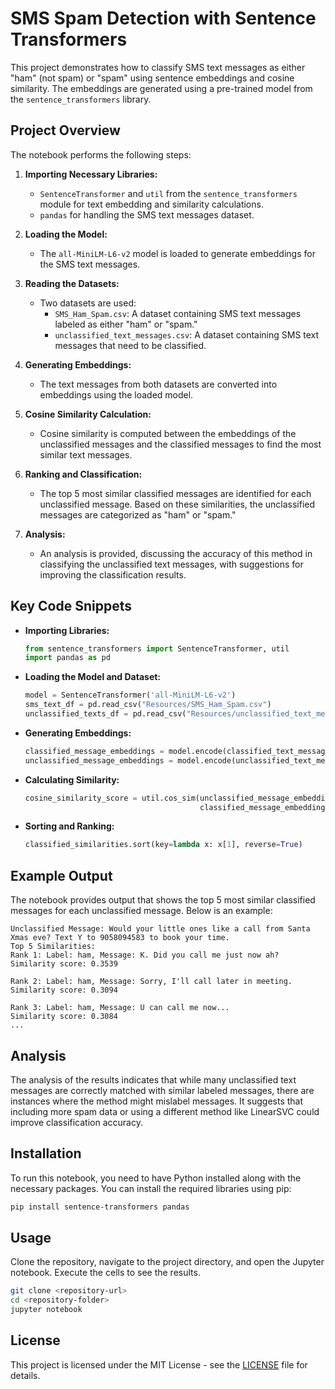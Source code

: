 
# SMS Spam Detection with Sentence Transformers

This project demonstrates how to classify SMS text messages as either "ham" (not spam) or "spam" using sentence embeddings and cosine similarity. The embeddings are generated using a pre-trained model from the `sentence_transformers` library.

## Project Overview

The notebook performs the following steps:

1. **Importing Necessary Libraries:**
   - `SentenceTransformer` and `util` from the `sentence_transformers` module for text embedding and similarity calculations.
   - `pandas` for handling the SMS text messages dataset.

2. **Loading the Model:**
   - The `all-MiniLM-L6-v2` model is loaded to generate embeddings for the SMS text messages.

3. **Reading the Datasets:**
   - Two datasets are used:
     - `SMS_Ham_Spam.csv`: A dataset containing SMS text messages labeled as either "ham" or "spam."
     - `unclassified_text_messages.csv`: A dataset containing SMS text messages that need to be classified.

4. **Generating Embeddings:**
   - The text messages from both datasets are converted into embeddings using the loaded model.

5. **Cosine Similarity Calculation:**
   - Cosine similarity is computed between the embeddings of the unclassified messages and the classified messages to find the most similar text messages.

6. **Ranking and Classification:**
   - The top 5 most similar classified messages are identified for each unclassified message. Based on these similarities, the unclassified messages are categorized as "ham" or "spam."

7. **Analysis:**
   - An analysis is provided, discussing the accuracy of this method in classifying the unclassified text messages, with suggestions for improving the classification results.

## Key Code Snippets

- **Importing Libraries:**
    ```python
    from sentence_transformers import SentenceTransformer, util
    import pandas as pd
    ```

- **Loading the Model and Dataset:**
    ```python
    model = SentenceTransformer('all-MiniLM-L6-v2')
    sms_text_df = pd.read_csv("Resources/SMS_Ham_Spam.csv")
    unclassified_texts_df = pd.read_csv("Resources/unclassified_text_messages.csv")
    ```

- **Generating Embeddings:**
    ```python
    classified_message_embeddings = model.encode(classified_text_messages)
    unclassified_message_embeddings = model.encode(unclassified_text_messages)
    ```

- **Calculating Similarity:**
    ```python
    cosine_similarity_score = util.cos_sim(unclassified_message_embedding.reshape(1, -1),
                                           classified_message_embedding.reshape(1, -1))[0, 0]
    ```

- **Sorting and Ranking:**
    ```python
    classified_similarities.sort(key=lambda x: x[1], reverse=True)
    ```

## Example Output

The notebook provides output that shows the top 5 most similar classified messages for each unclassified message. Below is an example:

```text
Unclassified Message: Would your little ones like a call from Santa Xmas eve? Text Y to 9058094583 to book your time.
Top 5 Similarities:
Rank 1: Label: ham, Message: K. Did you call me just now ah? 
Similarity score: 0.3539

Rank 2: Label: ham, Message: Sorry, I'll call later in meeting.
Similarity score: 0.3094

Rank 3: Label: ham, Message: U can call me now...
Similarity score: 0.3084
...
```

## Analysis

The analysis of the results indicates that while many unclassified text messages are correctly matched with similar labeled messages, there are instances where the method might mislabel messages. It suggests that including more spam data or using a different method like LinearSVC could improve classification accuracy.

## Installation

To run this notebook, you need to have Python installed along with the necessary packages. You can install the required libraries using pip:

```bash
pip install sentence-transformers pandas
```

## Usage

Clone the repository, navigate to the project directory, and open the Jupyter notebook. Execute the cells to see the results.

```bash
git clone <repository-url>
cd <repository-folder>
jupyter notebook
```

## License

This project is licensed under the MIT License - see the [LICENSE](LICENSE) file for details.
```
